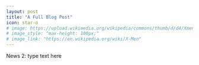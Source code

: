 ```yaml
---
layout: post
title: "A Full Blog Post"
icon: star-o
# image: https://upload.wikimedia.org/wikipedia/commons/thumb/d/d4/Xmencomic-logo.svg/2000px-Xmencomic-logo.svg.png
# image_style: "max-height: 100px;"
# image_link: "https://en.wikipedia.org/wiki/X-Men"
---
```


News 2: type text here
